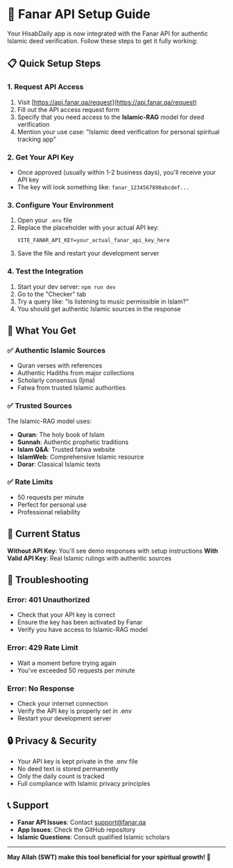 # 🔑 Fanar API Setup Guide

Your HisabDaily app is now integrated with the Fanar API for authentic Islamic deed verification. Follow these steps to get it fully working:

## 📋 Quick Setup Steps

### 1. Request API Access

1. Visit [https://api.fanar.qa/request](https://api.fanar.qa/request)
2. Fill out the API access request form
3. Specify that you need access to the **Islamic-RAG** model for deed verification
4. Mention your use case: "Islamic deed verification for personal spiritual tracking app"

### 2. Get Your API Key

- Once approved (usually within 1-2 business days), you'll receive your API key
- The key will look something like: `fanar_1234567890abcdef...`

### 3. Configure Your Environment

1. Open your `.env` file
2. Replace the placeholder with your actual API key:
   ```env
   VITE_FANAR_API_KEY=your_actual_fanar_api_key_here
   ```
3. Save the file and restart your development server

### 4. Test the Integration

1. Start your dev server: `npm run dev`
2. Go to the "Checker" tab
3. Try a query like: "Is listening to music permissible in Islam?"
4. You should get authentic Islamic sources in the response

## 🎯 What You Get

### ✅ Authentic Islamic Sources

- Quran verses with references
- Authentic Hadiths from major collections
- Scholarly consensus (Ijma)
- Fatwa from trusted Islamic authorities

### ✅ Trusted Sources

The Islamic-RAG model uses:

- **Quran**: The holy book of Islam
- **Sunnah**: Authentic prophetic traditions
- **Islam Q&A**: Trusted fatwa website
- **IslamWeb**: Comprehensive Islamic resource
- **Dorar**: Classical Islamic texts

### ✅ Rate Limits

- 50 requests per minute
- Perfect for personal use
- Professional reliability

## 🔄 Current Status

**Without API Key**: You'll see demo responses with setup instructions
**With Valid API Key**: Real Islamic rulings with authentic sources

## 🚨 Troubleshooting

### Error: 401 Unauthorized

- Check that your API key is correct
- Ensure the key has been activated by Fanar
- Verify you have access to Islamic-RAG model

### Error: 429 Rate Limit

- Wait a moment before trying again
- You've exceeded 50 requests per minute

### Error: No Response

- Check your internet connection
- Verify the API key is properly set in .env
- Restart your development server

## 🔒 Privacy & Security

- Your API key is kept private in the .env file
- No deed text is stored permanently
- Only the daily count is tracked
- Full compliance with Islamic privacy principles

## 📞 Support

- **Fanar API Issues**: Contact support@fanar.qa
- **App Issues**: Check the GitHub repository
- **Islamic Questions**: Consult qualified Islamic scholars

---

**May Allah (SWT) make this tool beneficial for your spiritual growth! 🤲**
